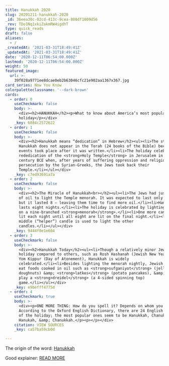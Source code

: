 ```yaml
---
title: Hanukkah 2020
slug: 20201211-hanukkah-2020
_id: 36eea30c-02cd-413c-9cea-808df1009d56
_rev: TDo1Nq1xkiZakmRW4igdhT
type: quick_reads
draft: false
aliases:
  - /
_createdAt: '2021-03-31T18:49:41Z'
_updatedAt: '2021-03-31T18:49:41Z'
date: '2020-12-11T06:54:00.000Z'
lastmod: '2020-12-11T06:54:00.000Z'
weight: 50
featured_image:
  url: >-
    39f028a9771ee8dcae0eb2b63046cfc21e902aa1367x367.jpg
card_series: Now You Know
colorpaletteclassname: '--dark-brown'
cards:
  - order: 0
    useCheckmark: false
    body: >-
      <div><h2>HANUKKAH</h2><p>What to know about America’s most popular Jewish
      holiday</p></div>
    _key: 6884c2572622
  - order: 1
    useCheckmark: false
    body: >-
      <div><h2>Hanukkah means “dedication” in Hebrew</h2><ul><li>The story of
      Hanukkah does not appear in the Torah (24 books of the Bible) because the
      events took place after it was written.</li><li>The holiday celebrates the
      rededication of the <strong>Holy Temple</strong> in Jerusalem in 2nd
      century BCE when, after years of suffering oppression and religious
      persecution by the Syrian-Greeks, the Jews took back their
      Temple.</li></ul></div>
    _key: c7ed93691a7a
  - order: 2
    useCheckmark: false
    body: >-
      <div><h2>The Miracle of Hanukkah<br></h2><ul><li>The Jews had just one jar
      of oil to light the Temple menorah. It was expected to last only one day,
      but it lasted 8 — leaving them time to find more oil.</li><li>Hanukkah
      lasts eight nights.</li><li>The holiday is celebrated by lighting candles
      on a nine-branched <strong>menorah</strong>.</li><li>One more candle is
      lit each night until all eight are lit on the final night.</li><li>The
      middle (“helper”) candle is used to light the other
      candles.</li></ul></div>
    _key: 9444f0e1e604
  - order: 3
    useCheckmark: false
    body: >-
      <div><h2>Hanukkah Today</h2><ul><li>Though a relatively minor Jewish
      holiday compared to others, such as Rosh Hashanah (Jewish New Year) &amp;
      Yom Kippur (Day of Atonement), Hanukkah is widely
      celebrated.</li><li>Besides lighting the menorah nightly, Jewish people
      eat foods cooked in oil such as <strong>sufganiyot</strong> (jelly
      doughnuts) &amp; <strong>latkes</strong> (potato pancakes), &amp; children
      play a <strong>dreidel</strong> (a 4-sided spinning top)
      game.</li></ul></div>
    _key: e9befff4775d
  - order: 4
    useCheckmark: true
    body: >-
      <div><p>ONE MORE THING: How do you spell it? Depends on whom you ask.
      According to the Oxford English Dictionary, there are 24 English spellings
      of the holiday; the most popular ones seem to be Hanukkah, Chanukah,
      Hanukah, &amp; Chanukkah.</p><p></p></div>
    citation: VIEW SOURCES
    _key: ca57ba59cb0d

---
```

The origin of the word: [Hanukkah](https://www.merriam-webster.com/words-at-play/wassail-yule-holiday-word-origins/hanukkah)

Good explainer: [READ MORE](https://www.usatoday.com/story/news/nation/2020/12/10/when-is-hanukkah-2020-jewish-holiday-explained/6505975002/)